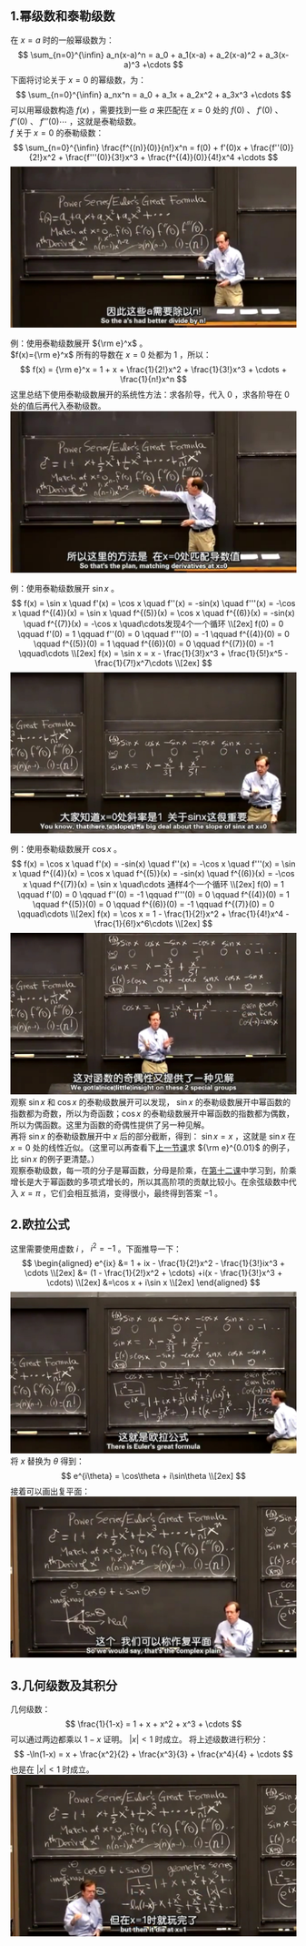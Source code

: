 ## 1.幂级数和泰勒级数
在 $x=a$ 时的一般幂级数为：
$$
\sum_{n=0}^{\infin} a_n(x-a)^n = a_0 + a_1(x-a) + a_2(x-a)^2 + a_3(x-a)^3 +\cdots
$$
下面将讨论关于 $x=0$ 的幂级数，为：  
$$
\sum_{n=0}^{\infin} a_nx^n = a_0 + a_1x + a_2x^2 + a_3x^3 +\cdots
$$
可以用幂级数构造 $f(x)$ ，需要找到一些 $a$ 来匹配在 $x=0$ 处的 $f(0)$ 、 $f'(0)$ 、 $f''(0)$ 、 $f'''(0)\cdots$ ，这就是泰勒级数。  
$f$ 关于 $x=0$ 的泰勒级数：  
$$
\sum_{n=0}^{\infin} \frac{f^{(n)}(0)}{n!}x^n = f(0) + f'(0)x + \frac{f''(0)}{2!}x^2 + \frac{f'''(0)}{3!}x^3 + \frac{f^{(4)}(0)}{4!}x^4 +\cdots
$$
![](attachments/1幂级数和泰勒公式（1）.jpg)
  
例：使用泰勒级数展开 ${\rm e}^x$ 。  
$f(x)={\rm e}^x$ 所有的导数在 $x=0$ 处都为 $1$ ，所以：  
$$
f(x) = {\rm e}^x = 1 + x + \frac{1}{2!}x^2 + \frac{1}{3!}x^3 + \cdots + \frac{1}{n!}x^n
$$
这里总结下使用泰勒级数展开的系统性方法：求各阶导，代入 $0$ ，求各阶导在 $0$ 处的值后再代入泰勒级数。  
![](attachments/1幂级数和泰勒公式（2）e^x.jpg)
  
例：使用泰勒级数展开 $\sin x$ 。  
$$
f(x) = \sin x \quad f'(x) = \cos x \quad f''(x) = -sin(x) \quad f'''(x) = -\cos x \quad f^{(4)}(x) = \sin x \quad f^{(5)}(x) = \cos x \quad f^{(6)}(x) = -sin(x) \quad f^{(7)}(x) = -\cos x \quad\cdots发现4个一个循环 \\[2ex]
f(0) = 0 \qquad f'(0) = 1 \qquad f''(0) = 0 \qquad f'''(0) = -1 \qquad f^{(4)}(0) = 0 \qquad f^{(5)}(0) = 1 \qquad f^{(6)}(0) = 0 \qquad f^{(7)}(0) = -1 \qquad\cdots \\[2ex]
f(x) = \sin x = x - \frac{1}{3!}x^3 + \frac{1}{5!}x^5 - \frac{1}{7!}x^7\cdots \\[2ex]
$$
![](attachments/1幂级数和泰勒公式（3）sinx.jpg)
  
例：使用泰勒级数展开 $\cos x$ 。  
$$
f(x) = \cos x \quad f'(x) = -sin(x) \quad f''(x) = -\cos x \quad f'''(x) = \sin x \quad f^{(4)}(x) = \cos x \quad f^{(5)}(x) = -sin(x) \quad f^{(6)}(x) = -\cos x \quad f^{(7)}(x) = \sin x \quad\cdots 通样4个一个循环 \\[2ex]
f(0) = 1 \qquad f'(0) = 0 \qquad f''(0) = -1 \qquad f'''(0) = 0 \qquad f^{(4)}(0) = 1 \qquad f^{(5)}(0) = 0 \qquad f^{(6)}(0) = -1 \qquad f^{(7)}(0) = 0 \qquad\cdots \\[2ex]
f(x) = \cos x = 1 - \frac{1}{2!}x^2 + \frac{1}{4!}x^4 -\frac{1}{6!}x^6\cdots \\[2ex]
$$
![](attachments/1幂级数和泰勒公式（4）cosx.jpg)
观察 $\sin x$ 和 $\cos x$ 的泰勒级数展开可以发现， $\sin x$ 的泰勒级数展开中幂函数的指数都为奇数，所以为奇函数；$\cos x$ 的泰勒级数展开中幂函数的指数都为偶数，所以为偶函数。这里为函数的奇偶性提供了另一种见解。  
再将 $\sin x$ 的泰勒级数展开中 $x$ 后的部分截断，得到： $\sin x = x$ ，这就是 $\sin x$ 在 $x=0$ 处的线性近似。（这里可以再查看下[上一节课](../第十三课%20线性近似和牛顿法/第十三课%20线性近似和牛顿法.md)求 ${\rm e}^{0.01}$ 的例子，比 $\sin x$ 的例子更清楚。）  
观察泰勒级数，每一项的分子是幂函数，分母是阶乘，在[第十二课](../第十二课%20增长率和对数图/第十二课%20增长率和对数图.md)中学习到，阶乘增长是大于幂函数的多项式增长的，所以其高阶项的贡献比较小。在余弦级数中代入 $x=\pi$ ，它们会相互抵消，变得很小，最终得到答案 $-1$ 。
  
## 2.欧拉公式
这里需要使用虚数 $i$ ， $i^2=-1$ 。下面推导一下：  
$$
\begin{aligned}
e^{ix} &= 1 + ix - \frac{1}{2!}x^2 - \frac{1}{3!}ix^3 + \cdots \\[2ex]
&= (1 - \frac{1}{2!}x^2 + \cdots) +i(x - \frac{1}{3!}x^3 + \cdots) \\[2ex]
&=\cos x + i\sin x \\[2ex]
\end{aligned}
$$
![](attachments/2欧拉公式（1）.jpg)
将 $x$ 替换为 $\theta$ 得到：  
$$
e^{i\theta} = \cos\theta + i\sin\theta \\[2ex]
$$
接着可以画出复平面：  
![](attachments/2欧拉公式（2）.jpg)
  
## 3.几何级数及其积分
几何级数：  
$$
\frac{1}{1-x} = 1 + x + x^2 + x^3 + \cdots
$$
可以通过两边都乘以 $1-x$ 证明。 $|x| < 1$ 时成立。
将上述级数进行积分：  
$$
-\ln(1-x) = x + \frac{x^2}{2} + \frac{x^3}{3} + \frac{x^4}{4} + \cdots
$$
也是在 $|x| < 1$ 时成立。
![](attachments/3几何级数及其积分.jpg)